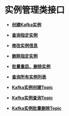 # 实例管理类接口<a name="ZH-CN_TOPIC_0171829428"></a>

-   **[创建Kafka实例](创建Kafka实例.md)**  

-   **[查询指定实例](查询指定实例.md)**  

-   **[修改实例信息](修改实例信息.md)**  

-   **[删除指定实例](删除指定实例.md)**  

-   **[批量重启、删除实例](批量重启-删除实例.md)**  

-   **[查询所有实例列表](查询所有实例列表.md)**  

-   **[Kafka实例创建Topic](Kafka实例创建Topic.md)**  

-   **[Kafka实例查询Topic](Kafka实例查询Topic.md)**  

-   **[Kafka实例批量删除Topic](Kafka实例批量删除Topic.md)**  


